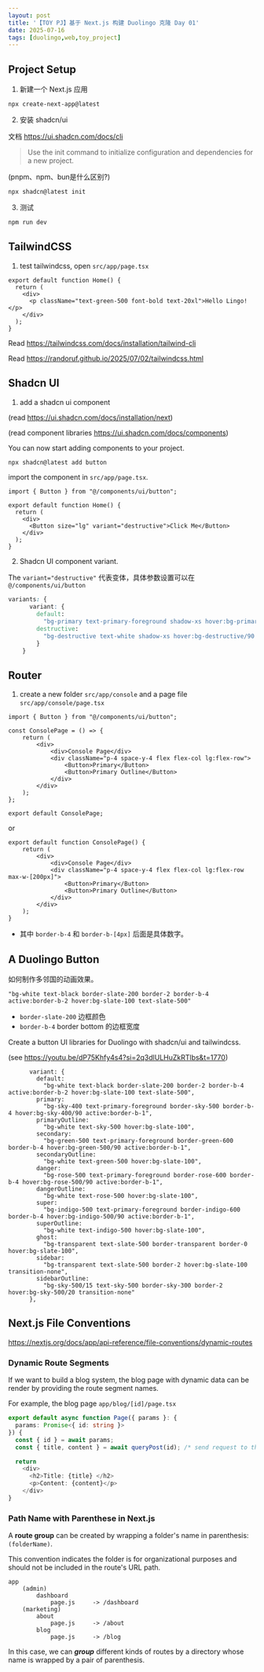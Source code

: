 ```yaml
---
layout: post
title: '【TOY PJ】基于 Next.js 构建 Duolingo 克隆 Day 01' 
date: 2025-07-16
tags: [duolingo,web,toy_project]
---
```


## Project Setup 

1. 新建一个 Next.js 应用

```
npx create-next-app@latest
```

2. 安装 shadcn/ui 

文档 <https://ui.shadcn.com/docs/cli>

> Use the init command to initialize configuration and dependencies for a new project.

(pnpm、npm、bun是什么区别?)

```
npx shadcn@latest init
```

3. 测试

```bash
npm run dev
```

## TailwindCSS 

1. test tailwindcss, open `src/app/page.tsx`

```tsx
export default function Home() {
  return (
    <div>
      <p className="text-green-500 font-bold text-20xl">Hello Lingo!</p>
    </div>
  );   
}
```

Read <https://tailwindcss.com/docs/installation/tailwind-cli>

Read <https://randoruf.github.io/2025/07/02/tailwindcss.html>

## Shadcn UI 

1. add a shadcn ui component 

(read <https://ui.shadcn.com/docs/installation/next>)

(read component libraries <https://ui.shadcn.com/docs/components>)

You can now start adding components to your project.

```bash
npx shadcn@latest add button
```

import the component in `src/app/page.tsx`. 

```tsx
import { Button } from "@/components/ui/button";

export default function Home() {
  return (
    <div>
      <Button size="lg" variant="destructive">Click Me</Button>
    </div>
  );   
}
```

2. Shadcn UI component variant. 

The `variant="destructive"` 代表变体，具体参数设置可以在 `@/components/ui/button`

```css
variants: {
      variant: {
        default:
          "bg-primary text-primary-foreground shadow-xs hover:bg-primary/90",
        destructive:
          "bg-destructive text-white shadow-xs hover:bg-destructive/90 focus-visible:ring-destructive/20 dark:focus-visible:ring-destructive/40 dark:bg-destructive/60",
        }
    }
```

## Router

1. create a new folder `src/app/console` and a page file `src/app/console/page.tsx`

```tsx
import { Button } from "@/components/ui/button";

const ConsolePage = () => {
    return (
        <div>
            <div>Console Page</div>
            <div className="p-4 space-y-4 flex flex-col lg:flex-row">
                <Button>Primary</Button>
                <Button>Primary Outline</Button>
            </div>
        </div>
    );
}; 

export default ConsolePage; 
```

or 

```tsx
export default function ConsolePage() {
    return (
        <div>
            <div>Console Page</div>
            <div className="p-4 space-y-4 flex flex-col lg:flex-row max-w-[200px]">
                <Button>Primary</Button>
                <Button>Primary Outline</Button>
            </div>
        </div>
    );
}
```

- 其中 `border-b-4` 和 `border-b-[4px]` 后面是具体数字。

## A Duolingo Button 

如何制作多邻国的动画效果。

```
"bg-white text-black border-slate-200 border-2 border-b-4 active:border-b-2 hover:bg-slate-100 text-slate-500"
```

- `border-slate-200` 边框颜色
- `border-b-4` border bottom 的边框宽度

Create a button UI libraries for Duolingo with shadcn/ui and tailwindcss. 

(see <https://youtu.be/dP75Khfy4s4?si=2q3dlULHuZkRTlbs&t=1770>)

```tsx
      variant: {
        default:
          "bg-white text-black border-slate-200 border-2 border-b-4 active:border-b-2 hover:bg-slate-100 text-slate-500",
        primary: 
          "bg-sky-400 text-primary-foreground border-sky-500 border-b-4 hover:bg-sky-400/90 active:border-b-1", 
        primaryOutline:
          "bg-white text-sky-500 hover:bg-slate-100", 
        secondary:
          "bg-green-500 text-primary-foreground border-green-600 border-b-4 hover:bg-green-500/90 active:border-b-1", 
        secondaryOutline:
          "bg-white text-green-500 hover:bg-slate-100", 
        danger:
          "bg-rose-500 text-primary-foreground border-rose-600 border-b-4 hover:bg-rose-500/90 active:border-b-1", 
        dangerOutline:
          "bg-white text-rose-500 hover:bg-slate-100", 
        super:
          "bg-indigo-500 text-primary-foreground border-indigo-600 border-b-4 hover:bg-indigo-500/90 active:border-b-1", 
        superOutline:
          "bg-white text-indigo-500 hover:bg-slate-100", 
        ghost:
          "bg-transparent text-slate-500 border-transparent border-0 hover:bg-slate-100", 
        sidebar:
          "bg-transparent text-slate-500 border-2 hover:bg-slate-100 transition-none", 
        sidebarOutline:
          "bg-sky-500/15 text-sky-500 border-sky-300 border-2 hover:bg-sky-500/20 transition-none"
      },
```


## Next.js File Conventions  

<https://nextjs.org/docs/app/api-reference/file-conventions/dynamic-routes>

### Dynamic Route Segments

If we want to build a blog system, the blog page with dynamic data can be render by providing the route segment names. 

For example, the blog page `app/blog/[id]/page.tsx`

```ts
export default async function Page({ params }: {
  params: Promise<{ id: string }>
}) {
  const { id } = await params; 
  const { title, content } = await queryPost(id); /* send request to the database/JDBC */; 

  return 
    <div>
      <h2>Title: {title} </h2>
      <p>Content: {content}</p>
    </div>
}
```


### Path Name with Parenthese in Next.js 

A **route group** can be created by wrapping a folder's name in parenthesis: `(folderName)`.

This convention indicates the folder is for organizational purposes and should not be included in the route's URL path.


```
app 
    (admin)
        dashboard 
            page.js     -> /dashboard
    (marketing)
        about
            page.js     -> /about
        blog 
            page.js     -> /blog
```

In this case, we can ***group*** different kinds of routes by a directory whose name is wrapped by a pair of parenthesis. 

